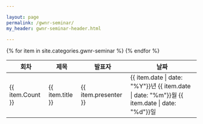```yaml
---

layout: page
permalink: /gwnr-seminar/
my_header: gwnr-seminar-header.html

---
```


<div class="container">
<div class="table-responsive">
<table class="table table-striped table-hover">
  <thead>
    <tr>
      <th scope="col">회차</th>
      <th scope="col">제목</th>
      <th scope="col">발표자</th>
      <th scope="col">날짜</th>
    </tr>
  </thead>
  <tbody>
  {% for item in site.categories.gwnr-seminar %}
    <tr class="table-row" onclick="document.location = '{{ item.url }}';">
      <td>{{ item.Count }}</td>
      <td>{{ item.title }}</td>
      <td>{{ item.presenter }}</td>
      <td>{{ item.date | date: "%Y"}}년 {{ item.date | date: "%m"}}월 {{ item.date | date: "%d"}}일
      </td>
    </tr>
    {% endfor %}
  </tbody>
</table>
</div>
</div>
